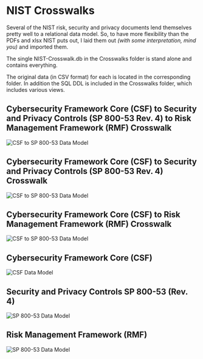 # NIST Crosswalks

Several of the NIST risk, security and privacy documents lend themselves pretty well to a relational data model.
So, to have more flexibility than the PDFs and xlsx NIST puts out, I laid them out *(with some interpretation, mind you)* and imported them.

The single NIST-Crosswalk.db in the Crosswalks folder is stand alone and contains everything.

The original data (in CSV format) for each is located in the corresponding folder.  In addition the SQL DDL is included in the Crosswalks folder, which includes various views. 


## Cybersecurity Framework Core (CSF) to Security and Privacy Controls (SP 800-53 Rev. 4) to Risk Management Framework (RMF) Crosswalk

![CSF to SP 800-53 Data Model](/images/NIST-CSF-SP800-53-RMF.gif)


## Cybersecurity Framework Core (CSF) to Security and Privacy Controls (SP 800-53 Rev. 4) Crosswalk

![CSF to SP 800-53 Data Model](/images/NIST-CSF-SP800-53.gif)


## Cybersecurity Framework Core (CSF) to Risk Management Framework (RMF) Crosswalk

![CSF to SP 800-53 Data Model](/images/NIST-CSF-RMF.gif)


## Cybersecurity Framework Core (CSF)

![CSF Data Model](/images/NIST-CSF.gif)


## Security and Privacy Controls SP 800-53 (Rev. 4)

![SP 800-53 Data Model](/images/NIST-SP800-53.gif)


## Risk Management Framework (RMF)

![SP 800-53 Data Model](/images/NIST-RMF.gif)



